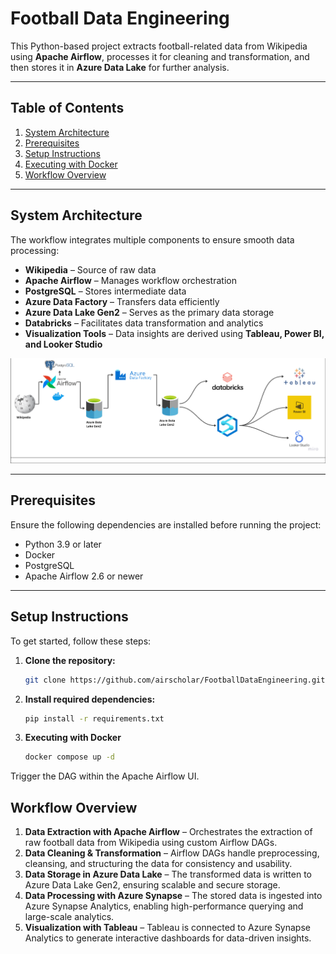 # **Football Data Engineering**

This Python-based project extracts football-related data from Wikipedia using **Apache Airflow**, processes it for cleaning and transformation, and then stores it in **Azure Data Lake** for further analysis.

---

## **Table of Contents**
1. [System Architecture](#system-architecture)  
2. [Prerequisites](#prerequisites)  
3. [Setup Instructions](#setup-instructions)  
4. [Executing with Docker](#executing-with-docker)  
5. [Workflow Overview](#workflow-overview)  

---

## **System Architecture**

The workflow integrates multiple components to ensure smooth data processing:  
- **Wikipedia** – Source of raw data  
- **Apache Airflow** – Manages workflow orchestration  
- **PostgreSQL** – Stores intermediate data  
- **Azure Data Factory** – Transfers data efficiently  
- **Azure Data Lake Gen2** – Serves as the primary data storage  
- **Databricks** – Facilitates data transformation and analytics  
- **Visualization Tools** – Data insights are derived using **Tableau, Power BI, and Looker Studio**  

![System Architecture](assets/system_architecture.png)

---

## **Prerequisites**
Ensure the following dependencies are installed before running the project:  
- Python 3.9 or later  
- Docker  
- PostgreSQL  
- Apache Airflow 2.6 or newer  

---

## **Setup Instructions**
To get started, follow these steps:

1. **Clone the repository:**
   ```bash
   git clone https://github.com/airscholar/FootballDataEngineering.git
   ```
   
2. **Install required dependencies:**
   ```bash
   pip install -r requirements.txt
   ```

3. **Executing with Docker**
   ```bash
   docker compose up -d
   ```
Trigger the DAG within the Apache Airflow UI.


## **Workflow Overview**
1. **Data Extraction with Apache Airflow** – Orchestrates the extraction of raw football data from Wikipedia using custom Airflow DAGs.
2. **Data Cleaning & Transformation** – Airflow DAGs handle preprocessing, cleansing, and structuring the data for consistency and usability.
3. **Data Storage in Azure Data Lake** – The transformed data is written to Azure Data Lake Gen2, ensuring scalable and secure storage.
4. **Data Processing with Azure Synapse** – The stored data is ingested into Azure Synapse Analytics, enabling high-performance querying and large-scale analytics.
5. **Visualization with Tableau** – Tableau is connected to Azure Synapse Analytics to generate interactive dashboards for data-driven insights.
     
   
